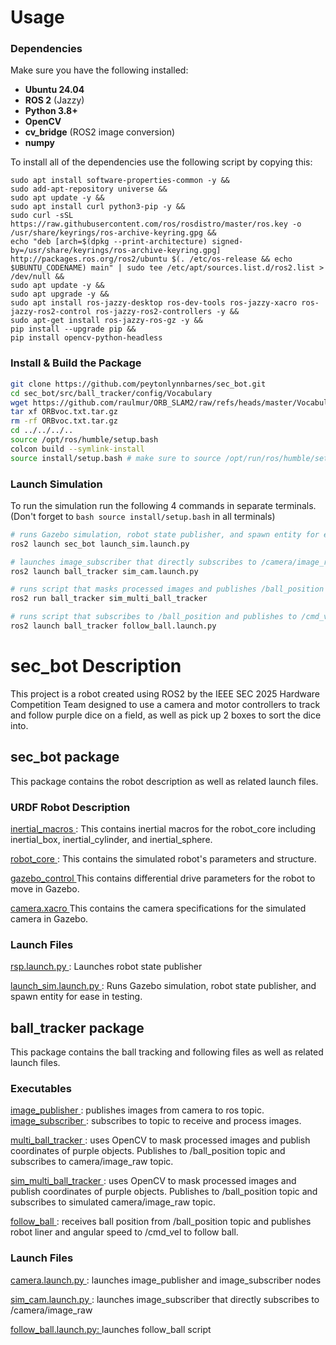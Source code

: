 # Usage 
### **Dependencies**
Make sure you have the following installed:
- **Ubuntu 24.04**
- **ROS 2** (Jazzy)
- **Python 3.8+**
- **OpenCV** 
- **cv_bridge** (ROS2 image conversion)
- **numpy**

To install all of the dependencies use the following script by copying this:
```
sudo apt install software-properties-common -y &&
sudo add-apt-repository universe &&
sudo apt update -y &&
sudo apt install curl python3-pip -y &&
sudo curl -sSL https://raw.githubusercontent.com/ros/rosdistro/master/ros.key -o /usr/share/keyrings/ros-archive-keyring.gpg &&
echo "deb [arch=$(dpkg --print-architecture) signed-by=/usr/share/keyrings/ros-archive-keyring.gpg] http://packages.ros.org/ros2/ubuntu $(. /etc/os-release && echo $UBUNTU_CODENAME) main" | sudo tee /etc/apt/sources.list.d/ros2.list > /dev/null &&
sudo apt update -y && 
sudo apt upgrade -y &&
sudo apt install ros-jazzy-desktop ros-dev-tools ros-jazzy-xacro ros-jazzy-ros2-control ros-jazzy-ros2-controllers -y &&
sudo apt-get install ros-jazzy-ros-gz -y &&
pip install --upgrade pip &&
pip install opencv-python-headless
```

### **Install & Build the Package**
```bash
git clone https://github.com/peytonlynnbarnes/sec_bot.git
cd sec_bot/src/ball_tracker/config/Vocabulary
wget https://github.com/raulmur/ORB_SLAM2/raw/refs/heads/master/Vocabulary/ORBvoc.txt.tar.gz
tar xf ORBvoc.txt.tar.gz
rm -rf ORBvoc.txt.tar.gz
cd ../../../..
source /opt/ros/humble/setup.bash
colcon build --symlink-install
source install/setup.bash # make sure to source /opt/run/ros/humble/setup.bash
```
### Launch Simulation
To run the simulation run the following 4 commands in separate terminals. (Don't forget to ```bash source install/setup.bash``` in all terminals)
```bash
# runs Gazebo simulation, robot state publisher, and spawn entity for ease in testing.
ros2 launch sec_bot launch_sim.launch.py
```
``` bash
# launches image_subscriber that directly subscribes to /camera/image_raw  
ros2 launch ball_tracker sim_cam.launch.py
```
```bash
# runs script that masks processed images and publishes /ball_position topic
ros2 run ball_tracker sim_multi_ball_tracker
```
``` bash
# runs script that subscribes to /ball_position and publishes to /cmd_vel to follow ball
ros2 launch ball_tracker follow_ball.launch.py
```

# sec_bot Description  

This project is a robot created using ROS2 by the IEEE SEC 2025 Hardware Competition Team designed to use a camera and motor controllers to track and follow purple dice on a field, as well as pick up 2 boxes to sort the dice into.


## sec_bot package

This package contains the robot description as well as related launch files.
### URDF Robot Description  
  
<ins> inertial_macros </ins>: This contains inertial macros for the robot_core including inertial_box, inertial_cylinder, and inertial_sphere.  
  
<ins> robot_core </ins>: This contains the simulated robot's parameters and structure.  
  
<ins> gazebo_control </ins>  This contains differential drive parameters for the robot to move in Gazebo. 
  
<ins> camera.xacro </ins>  This contains the camera specifications for the simulated camera in Gazebo. 

### Launch Files 
   
<ins> rsp.launch.py </ins>: Launches robot state publisher 
  
<ins> launch_sim.launch.py  </ins>: Runs Gazebo simulation, robot state publisher, and spawn entity for ease in testing.

## ball_tracker package 
This package contains the ball tracking and following files as well as related launch files.  

### Executables
<ins> image_publisher </ins>: publishes images from camera to ros topic.
<ins> image_subscriber </ins>: subscribes to topic to receive and process images.
  
<ins> multi_ball_tracker </ins>: uses OpenCV to mask processed images and publish coordinates of purple objects. Publishes to /ball_position topic and subscribes to camera/image_raw topic.  
  
<ins> sim_multi_ball_tracker </ins>: uses OpenCV to mask processed images and publish coordinates of purple objects. Publishes to /ball_position topic and subscribes to simulated camera/image_raw topic.  
  
<ins> follow_ball </ins>: receives ball position from /ball_position topic and publishes robot liner and angular speed to /cmd_vel to follow ball.   

### Launch Files
  
<ins> camera.launch.py </ins>: launches image_publisher and image_subscriber nodes
  
<ins> sim_cam.launch.py </ins>: launches image_subscriber that directly subscribes to /camera/image_raw  
  
<ins> follow_ball.launch.py: </ins> launches follow_ball script
